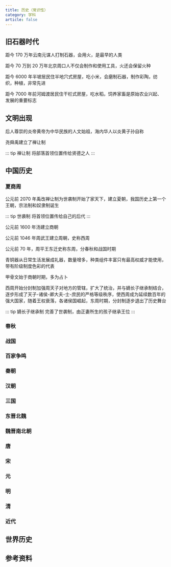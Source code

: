 ```yaml
---
title: 历史（常识性）
category: 学科
article: false
---
```


## 旧石器时代

距今 170 万年云南元谋人打制石器，会用火，是最早的人类

距今 70 万到 20 万年北京周口人不仅会制作和使用工具，火还会保留火种

距今 6000 年半坡居民住半地穴式房屋，吃小米，会磨制石器，制作彩陶，纺织，种植，非常先进

距今 7000 年前河姆渡居民住干栏式房屋，吃水稻，饲养家畜是原始农业兴起、发展的重要标志

## 文明出现

后人尊崇的炎帝黄帝为中华民族的人文始祖，海内华人以炎黄子孙自称

尧舜禹建立了禅让制

::: tip 禅让制
将部落首领位置传给贤德之人
:::

## 中国历史

### 夏商周

公元前 2070 年禹改禅让制为世袭制开始了家天下，建立夏朝，我国历史上第一个王朝，宗法制和奴隶制诞生

::: tip 世袭制
将首领位置传给自己的后代
:::

公元前 1600 年汤建立商朝

公元前 1046 年周武王建立周朝，史称西周

公元前 70 年，周平王东迁史称东周，分春秋和战国时期

青铜器从日常生活发展成礼器，数量增多，种类组件丰富只有最高权威才能使用，带有阶级制度色彩的代表

甲骨文始于商朝时期，多为占卜

西周开始分封制加强周天子对地方的管辖，扩大了统治，并与嫡长子继承制结合，逐步形成了天子-诸侯-卿大夫-士-庶民的严格等级秩序，使西周成为延续数百年的强大国家，随着王权衰落，各诸侯国崛起，东周时期，分封制逐步退出了历史舞台

::: tip 嫡长子继承制
完善了世袭制，由正妻所生的孩子继承王位
:::

### 春秋

### 战国

### 百家争鸣

### 秦朝

### 汉朝

### 三国

### 东晋北魏

### 魏晋南北朝

### 唐

### 宋

### 元

### 明

### 清

### 近代

## 世界历史

## 参考资料